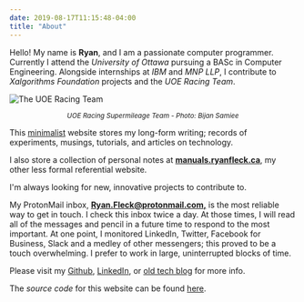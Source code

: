 ```yaml
---
date: 2019-08-17T11:15:48-04:00
title: "About"
---
```


Hello! My name is **Ryan**, and I am a passionate computer programmer. Currently I
attend the _University of Ottawa_ pursuing a BASc in Computer Engineering.
Alongside internships at _IBM_ and _MNP LLP_, I contribute to _Xalgorithms
Foundation_ projects and the _UOE Racing Team_.

![The UOE Racing Team](pics/uoe/team_picture_2_compressed.jpg)

<p style="text-align:center"><small><i>UOE Racing Supermileage Team - Photo: Bijan Samiee</i></small></p>

This [minimalist](/2019/digital-minimalism/) website stores my
long-form writing; records of experiments, musings, tutorials, and articles on
technology.

I also store a collection of personal notes at **[manuals.ryanfleck.ca](https://manuals.ryanfleck.ca)**, my other less formal referential website.

I'm always looking for new, innovative projects to contribute to.

My ProtonMail inbox,
**[Ryan.Fleck@protonmail.com,](mailto:ryan.fleck@protonmail.com)**
is the most reliable way to get in touch.
I check this inbox twice a day. At those times, I will read all of the messages
and pencil in a future time to respond to the most important. At one point, I
monitored LinkedIn, Twitter, Facebook for Business, Slack and a medley of
other messengers; this proved to be a touch overwhelming. I prefer to work in
large, uninterrupted blocks of time.

Please visit my [Github](https://github.com/ryanfleck/),
[LinkedIn](https://www.linkedin.com/in/ryan-c-fleck/), or [old tech blog](https://ryanfleck.github.io) for more info.

The _source code_ for this website can be found [here](https://github.com/RyanFleck/ryanfleck.ca).
